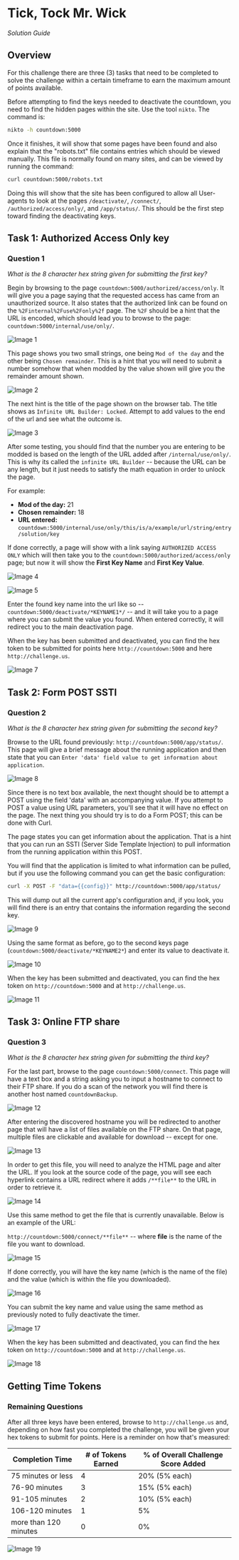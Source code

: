 # Tick, Tock Mr. Wick

*Solution Guide*

## Overview

For this challenge there are three (3) tasks that need to be completed to solve the challenge within a certain timeframe to earn the maximum amount of points available.

Before attempting to find the keys needed to deactivate the countdown, you need to find the hidden pages within the site. Use the tool `nikto`. The command is:

```bash
nikto -h countdown:5000
```
Once it finishes, it will show that some pages have been found and also explain that the "robots.txt" file contains entries which should be viewed manually. This file is normally found on many sites, and can be viewed by running the command:

```bash
curl countdown:5000/robots.txt
```
Doing this will show that the site has been configured to allow all User-agents to look at the pages `/deactivate/`, `/connect/`, `/authorized/access/only/`, and `/app/status/`. This should be the first step toward finding the deactivating keys.

## Task 1: Authorized Access Only key

### Question 1

*What is the 8 character hex string given for submitting the first key?*

Begin by browsing to the page `countdown:5000/authorized/access/only`. It will give you a page saying that the requested access has came from an unauthorized source. It also states that the authorized link can be found on the `%2Finternal%2Fuse%2Fonly%2f` page. The `%2F` should be a hint that the URL is encoded, which should lead you to browse to the page: `countdown:5000/internal/use/only/`.

![Image 1](./img/img_1.png)

This page shows you two small strings, one being `Mod of the day` and the other being `Chosen remainder`. This is a hint that you will need to submit a number somehow that when modded by the value shown will give you the remainder amount shown.

![Image 2](./img/img_2.png)

The next hint is the title of the page shown on the browser tab. The title shows as `Infinite URL Builder: Locked`. Attempt to add values to the end of the url and see what the outcome is.

![Image 3](./img/img_3.png)

After some testing, you should find that the number you are entering to be modded is based on the length of the URL added after `/internal/use/only/`. This is why its called the `infinite URL Builder` -- because the URL can be any length, but it just needs to satisfy the math equation in order to unlock the page. 

For example:

- **Mod of the day:** 21
- **Chosen remainder:** 18
- **URL entered:** `countdown:5000/internal/use/only/this/is/a/example/url/string/entry/solution/key`

If done correctly, a page will show with a link saying `AUTHORIZED ACCESS ONLY` which will then take you to the `countdown:5000/authorized/access/only` page; but now it will show the **First Key Name** and **First Key Value**. 

![Image 4](./img/img_4.png)

![Image 5](./img/img_5.png)

Enter the found key name into the url like so --  `countdown:5000/deactivate/*KEYNAME1*/` -- and it will take you to a page where you can submit the value you found. When entered correctly, it will redirect you to the main deactivation page.

When the key has been submitted and deactivated, you can find the hex token to be submitted for points here `http://countdown:5000` and here `http://challenge.us`.

![Image 7](./img/img_7.png)

## Task 2: Form POST SSTI

### Question 2

*What is the 8 character hex string given for submitting the second key?*

Browse to the URL found previously: `http://countdown:5000/app/status/`. This page will give a brief message about the running application and then state that you can `Enter 'data' field value to get information about application`. 

![Image 8](./img/img_8.png)

Since there is no text box available, the next thought should be to attempt a POST using the field 'data' with an accompanying value. If you attempt to POST a value using URL parameters, you'll see that it will have no effect on the page. The next thing you should try is to do a Form POST; this can be done with Curl.

The page states you can get information about the application. That is a hint that you can run an SSTI (Server Side Template Injection) to pull information from the running application within this POST.

You will find that the application is limited to what information can be pulled, but if you use the following command you can get the basic configuration:

```bash
curl -X POST -F "data={{config}}" http://countdown:5000/app/status/
```

This will dump out all the current app's configuration and, if you look, you will find there is an entry that contains the information regarding the second key. 

![Image 9](./img/img_9.png)

Using the same format as before, go to the second keys page (`countdown:5000/deactivate/*KEYNAME2*`) and enter its value to deactivate it.

![Image 10](./img/img_10.png)

When the key has been submitted and deactivated, you can find the hex token on `http://countdown:5000` and at `http://challenge.us`.

![Image 11](./img/img_11.png)

## Task 3: Online FTP share

### Question 3

*What is the 8 character hex string given for submitting the third key?*

For the last part, browse to the page `countdown:5000/connect`. This page will have a text box and a string asking you to input a hostname to connect to their FTP share. If you do a scan of the network you will find there is another host named `countdownBackup`. 

![Image 12](./img/img_12.png)

After entering the discovered hostname you will be redirected to another page that will have a list of files available on the FTP share. On that page, multiple files are clickable and available for download -- except for one. 

![Image 13](./img/img_13.png)

In order to get this file, you will need to analyze the HTML page and alter the URL. If you look at the source code of the page, you will see each hyperlink contains a URL redirect where it adds `/**file**` to the URL in order to retrieve it. 

![Image 14](./img/img_14.png)

Use this same method to get the file that is currently unavailable. Below is an example of the URL:

`http://countdown:5000/connect/**file**` -- where **file** is the name of the file you want to download.

![Image 15](./img/img_15.png)

If done correctly, you will have the key name (which is the name of the file) and the value (which is within the file you downloaded).

![Image 16](./img/img_16.png)

You can submit the key name and value using the same method as previously noted to fully deactivate the timer.

![Image 17](./img/img_17.png)

When the key has been submitted and deactivated, you can find the hex token on `http://countdown:5000` and at `http://challenge.us`.

![Image 18](./img/img_18.png)

## Getting Time Tokens

### Remaining Questions

After all three keys have been entered, browse to `http://challenge.us` and, depending on how fast you completed the challenge, you will be given your hex tokens to submit for points. Here is a reminder on how that's measured: 

| Completion Time       | # of Tokens Earned | % of Overall Challenge Score Added |
| --------------------- | ------------------ | ---------------------------------- |
| 75 minutes or less    | 4                  | 20% (5% each)                      |
| 76-90 minutes         | 3                  | 15% (5% each)                      |
| 91-105 minutes        | 2                  | 10% (5% each)                      |
| 106-120 minutes       | 1                  | 5%                                 |
| more than 120 minutes | 0                  | 0%                                 |

![Image 19](./img/img_19.png)
